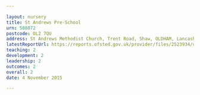 ```yaml
---

layout: nursery
title: St Andrews Pre-School
urn: 508072
postcode: OL2 7QU
address: St Andrews Methodist Church, Trent Road, Shaw, OLDHAM, Lancashire, OL2 7QU
latestReportUrl: https://reports.ofsted.gov.uk/provider/files/2523934/urn/508072.pdf
teaching: 2
development: 2
leadership: 2
outcomes: 2
overall: 2
date: 4 November 2015

---
```

